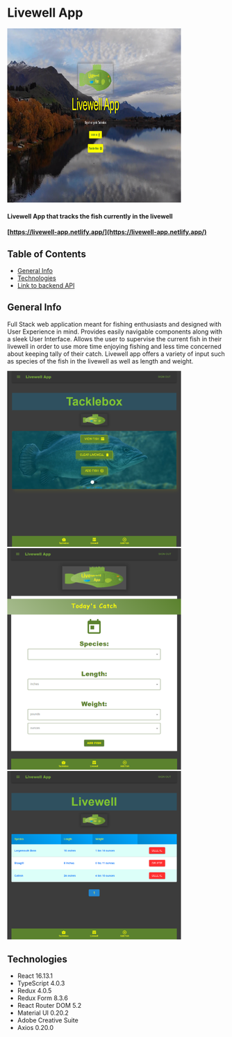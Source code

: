 # Livewell App

<img src="https://github.com/michael-williamson/livewell_app_ts/blob/main/demoPics/livewell-frontpage.png" width="400" height="400">

#### Livewell App that tracks the fish currently in the livewell

#### [https://livewell-app.netlify.app/](https://livewell-app.netlify.app/)

## Table of Contents

- [General Info](#general-info)
- [Technologies](#technologies)
- [Link to backend API](https://github.com/michael-williamson/livewell-app-api)

## General Info

Full Stack web application meant for fishing enthusiasts and designed with User Experience in mind. Provides easily navigable components along with a sleek User Interface.
Allows the user to supervise the current fish in their livewell in order to use more time enjoying fishing and less time concerned about keeping tally of their catch. Livewell
app offers a variety of input such as species of the fish in the livewell as well as length and weight.

<img src="https://github.com/michael-williamson/livewell_app_ts/blob/main/demoPics/livewell-dashboard.png" width="400">
<img src="https://github.com/michael-williamson/livewell_app_ts/blob/main/demoPics/livewell-form.png" width="400">
<img src="https://github.com/michael-williamson/livewell_app_ts/blob/main/demoPics/livewell-table.png" width="400">

## Technologies

- React 16.13.1
- TypeScript 4.0.3
- Redux 4.0.5
- Redux Form 8.3.6
- React Router DOM 5.2
- Material UI 0.20.2
- Adobe Creative Suite
- Axios 0.20.0
